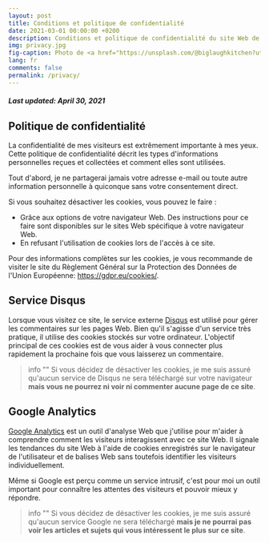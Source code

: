 ```yaml
---
layout: post
title: Conditions et politique de confidentialité
date: 2021-03-01 00:00:00 +0200
description: Conditions et politique de confidentialité du site Web de Scalastic
img: privacy.jpg
fig-caption: Photo de <a href="https://unsplash.com/@biglaughkitchen?utm_source=unsplash&utm_medium=referral&utm_content=creditCopyText">Deva Williamson</a> sur <a href="https://unsplash.com/s/photos/cookie-privacy?utm_source=unsplash&utm_medium=referral&utm_content=creditCopyText">Unsplash</a>
lang: fr
comments: false
permalink: /privacy/
---
```



#### ***Last updated: April 30, 2021***

## Politique de confidentialité

La confidentialité de mes visiteurs est extrêmement importante à mes yeux. Cette politique de confidentialité décrit les types d'informations personnelles reçues et collectées et comment elles sont utilisées.

Tout d'abord, je ne partagerai jamais votre adresse e-mail ou toute autre information personnelle à quiconque sans votre consentement direct.

Si vous souhaitez désactiver les cookies, vous pouvez le faire :
- Grâce aux options de votre navigateur Web. Des instructions pour ce faire sont disponibles sur le sites Web spécifique à votre navigateur Web.
- En refusant l'utilisation de cookies lors de l'accès à ce site.

Pour des informations complètes sur les cookies, je vous recommande de visiter le site du Règlement Général sur la Protection des Données de l'Union Européenne: <https://gdpr.eu/cookies/>.

## Service Disqus

Lorsque vous visitez ce site, le service externe [Disqus](http://disqus.com/) est utilisé pour gérer les commentaires sur les pages Web. Bien qu'il s'agisse d'un service très pratique, il utilise des cookies stockés sur votre ordinateur. L'objectif principal de ces cookies est de vous aider à vous connecter plus rapidement la prochaine fois que vous laisserez un commentaire.

> info ""
> Si vous décidez de désactiver les cookies, je me suis assuré qu'aucun service de Disqus ne sera téléchargé sur votre navigateur **mais vous ne pourrez ni voir ni commenter aucune page de ce site**.

## Google Analytics

[Google Analytics](https://analytics.withgoogle.com) est un outil d'analyse Web que j'utilise pour m'aider à comprendre comment les visiteurs interagissent avec ce site Web. Il signale les tendances du site Web à l'aide de cookies enregistrés sur le navigateur de l'utilisateur et de balises Web sans toutefois identifier les visiteurs individuellement.

Même si Google est perçu comme un service intrusif, c'est pour moi un outil important pour connaître les attentes des visiteurs et pouvoir mieux y répondre.

> info ""
> Si vous décidez de désactiver les cookies, je me suis assuré qu'aucun service Google ne sera téléchargé **mais je ne pourrai pas voir les articles et sujets qui vous intéressent le plus sur ce site**.
